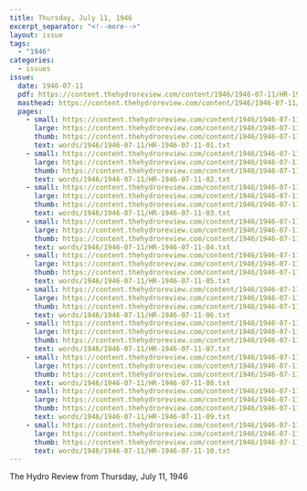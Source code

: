 ```yaml
---
title: Thursday, July 11, 1946
excerpt_separator: "<!--more-->"
layout: issue
tags:
  - "1946"
categories:
  - issues
issue:
  date: 1946-07-11
  pdf: https://content.thehydroreview.com/content/1946/1946-07-11/HR-1946-07-11.pdf
  masthead: https://content.thehydroreview.com/content/1946/1946-07-11/masthead/HR-1946-07-11.jpg
  pages:
    - small: https://content.thehydroreview.com/content/1946/1946-07-11/small/HR-1946-07-11-01.jpg
      large: https://content.thehydroreview.com/content/1946/1946-07-11/large/HR-1946-07-11-01.jpg
      thumb: https://content.thehydroreview.com/content/1946/1946-07-11/thumbnails/HR-1946-07-11-01.jpg
      text: words/1946/1946-07-11/HR-1946-07-11-01.txt
    - small: https://content.thehydroreview.com/content/1946/1946-07-11/small/HR-1946-07-11-02.jpg
      large: https://content.thehydroreview.com/content/1946/1946-07-11/large/HR-1946-07-11-02.jpg
      thumb: https://content.thehydroreview.com/content/1946/1946-07-11/thumbnails/HR-1946-07-11-02.jpg
      text: words/1946/1946-07-11/HR-1946-07-11-02.txt
    - small: https://content.thehydroreview.com/content/1946/1946-07-11/small/HR-1946-07-11-03.jpg
      large: https://content.thehydroreview.com/content/1946/1946-07-11/large/HR-1946-07-11-03.jpg
      thumb: https://content.thehydroreview.com/content/1946/1946-07-11/thumbnails/HR-1946-07-11-03.jpg
      text: words/1946/1946-07-11/HR-1946-07-11-03.txt
    - small: https://content.thehydroreview.com/content/1946/1946-07-11/small/HR-1946-07-11-04.jpg
      large: https://content.thehydroreview.com/content/1946/1946-07-11/large/HR-1946-07-11-04.jpg
      thumb: https://content.thehydroreview.com/content/1946/1946-07-11/thumbnails/HR-1946-07-11-04.jpg
      text: words/1946/1946-07-11/HR-1946-07-11-04.txt
    - small: https://content.thehydroreview.com/content/1946/1946-07-11/small/HR-1946-07-11-05.jpg
      large: https://content.thehydroreview.com/content/1946/1946-07-11/large/HR-1946-07-11-05.jpg
      thumb: https://content.thehydroreview.com/content/1946/1946-07-11/thumbnails/HR-1946-07-11-05.jpg
      text: words/1946/1946-07-11/HR-1946-07-11-05.txt
    - small: https://content.thehydroreview.com/content/1946/1946-07-11/small/HR-1946-07-11-06.jpg
      large: https://content.thehydroreview.com/content/1946/1946-07-11/large/HR-1946-07-11-06.jpg
      thumb: https://content.thehydroreview.com/content/1946/1946-07-11/thumbnails/HR-1946-07-11-06.jpg
      text: words/1946/1946-07-11/HR-1946-07-11-06.txt
    - small: https://content.thehydroreview.com/content/1946/1946-07-11/small/HR-1946-07-11-07.jpg
      large: https://content.thehydroreview.com/content/1946/1946-07-11/large/HR-1946-07-11-07.jpg
      thumb: https://content.thehydroreview.com/content/1946/1946-07-11/thumbnails/HR-1946-07-11-07.jpg
      text: words/1946/1946-07-11/HR-1946-07-11-07.txt
    - small: https://content.thehydroreview.com/content/1946/1946-07-11/small/HR-1946-07-11-08.jpg
      large: https://content.thehydroreview.com/content/1946/1946-07-11/large/HR-1946-07-11-08.jpg
      thumb: https://content.thehydroreview.com/content/1946/1946-07-11/thumbnails/HR-1946-07-11-08.jpg
      text: words/1946/1946-07-11/HR-1946-07-11-08.txt
    - small: https://content.thehydroreview.com/content/1946/1946-07-11/small/HR-1946-07-11-09.jpg
      large: https://content.thehydroreview.com/content/1946/1946-07-11/large/HR-1946-07-11-09.jpg
      thumb: https://content.thehydroreview.com/content/1946/1946-07-11/thumbnails/HR-1946-07-11-09.jpg
      text: words/1946/1946-07-11/HR-1946-07-11-09.txt
    - small: https://content.thehydroreview.com/content/1946/1946-07-11/small/HR-1946-07-11-10.jpg
      large: https://content.thehydroreview.com/content/1946/1946-07-11/large/HR-1946-07-11-10.jpg
      thumb: https://content.thehydroreview.com/content/1946/1946-07-11/thumbnails/HR-1946-07-11-10.jpg
      text: words/1946/1946-07-11/HR-1946-07-11-10.txt
---
```


The Hydro Review from Thursday, July 11, 1946

<!--more-->


